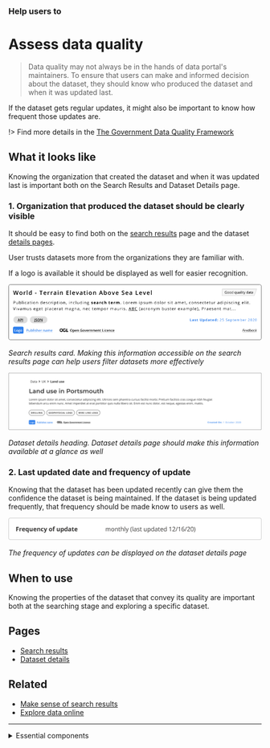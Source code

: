 ### Help users to
# Assess data quality 

> Data quality may not always be in the hands of data portal's maintainers. To ensure that users can make and informed decision about the dataset, they should know who produced the dataset and when it was updated last.

 If the dataset gets regular updates, it might also be important to know how frequent those updates are.

!> Find more details in the [The Government Data Quality Framework](https://www.gov.uk/government/publications/the-government-data-quality-framework/the-government-data-quality-framework)

## What it looks like

Knowing the organization that created the dataset and when it was updated last is important both on the Search Results and Dataset Details page.

### 1. Organization that produced the dataset should be clearly visible

It should be easy to find both on the [search results](#) page and the dataset [details pages](main-content/pages/dataset-details).

User trusts datasets more from the organizations they are familiar with.

If a logo is available it should be displayed as well for easier recognition.

<div class="image-container">

![Google results](../../_media/assess-data-quality/details-card.png)

*Search results card. Making this information accessible on the search results page can help users filter datasets more effectively*

![Google results](../../_media/assess-data-quality/detaset-details-heading.png)

*Dataset details heading. Dataset details page should make this information available at a glance as well*

</div>

### 2. Last updated date and frequency of update

 Knowing that the dataset has been updated recently can give them the confidence the dataset is being maintained. If the dataset is being updated frequently, that frequency should be made know to users as well.

<div class="image-container">

![Frequency](../../_media/assess-data-quality/frequency.png)

*The frequency of updates can be displayed on the dataset details page*

</div>

## When to use

Knowing the properties of the dataset that convey its quality are important both at the searching stage and exploring a specific dataset.

## Pages

* [Search results](/main-content/pages/homepage)
* [Dataset details](/main-content/pages/dataset-details)

## Related

* [Make sense of search results](/main-content/steps/make-sense-of-search-results)
* [Explore data online](/main-content/steps/explore-data-online)

---

<!-- Additional information can be presented in dropdown menus -->

<details>
<summary>Essential components</summary>
<br>

Below is a checklist of components/information that are relevant for this task.

These components can be arranged in many ways, but the ones with highest relevance should be the most visible/accessible.

?> 1 - high relevance, 2 - medium relevance, 3 - low relevance

<!-- Table of component start -->

| Component             | Description                                                                                                     |  Relevance |
|-----------------------|-----------------------------------------------------------------------------------------------------------------|:----------:|
| Dataset author                 | Who produced the datasat? Do they have contact details?                                                                                   |     1      |
| Last updated | When was the dataset updated last   |     1      |
| Update frequency               | How often does it get updated |     2      |

</details>
